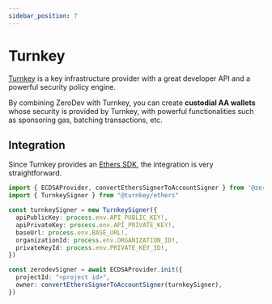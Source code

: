 ```yaml
---
sidebar_position: 7
---
```


# Turnkey

[Turnkey](https://www.turnkey.io/) is a key infrastructure provider with a great developer API and a powerful security policy engine.

By combining ZeroDev with Turnkey, you can create **custodial AA wallets** whose security is provided by Turnkey, with powerful functionalities such as sponsoring gas, batching transactions, etc.

## Integration

Since Turnkey provides an [Ethers SDK](https://turnkey.readme.io/docs/sign-with-ethers), the integration is very straightforward.

```typescript
import { ECDSAProvider, convertEthersSignerToAccountSigner } from '@zerodev/sdk'
import { TurnkeySigner } from "@turnkey/ethers"

const turnkeySigner = new TurnkeySigner({
  apiPublicKey: process.env.API_PUBLIC_KEY!,
  apiPrivateKey: process.env.API_PRIVATE_KEY!,
  baseUrl: process.env.BASE_URL!,
  organizationId: process.env.ORGANIZATION_ID!,
  privateKeyId: process.env.PRIVATE_KEY_ID!,
})

const zerodevSigner = await ECDSAProvider.init({
  projectId: "<project id>",
  owner: convertEthersSignerToAccountSigner(turnkeySigner),
})
```